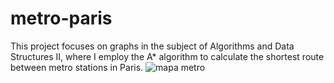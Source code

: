 # metro-paris
This project focuses on graphs in the subject of Algorithms and Data Structures II, where I employ the A* algorithm to calculate the shortest route between metro stations in Paris.
![mapa metro](https://github.com/sth4rley/metro-paris/blob/main/mapa.jpg?raw=true)
